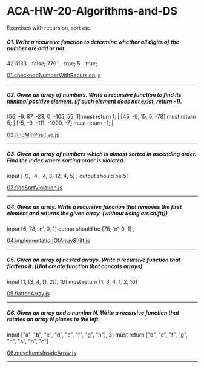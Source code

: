 # ACA-HW-20-Algorithms-and-DS

Exercises with recursion, sort etc.

##### 01. Write a recursive function to determine whether all digits of the number are odd or not.

4211133 - false;
7791 - true;
5 - true;

[01.checkoddNumberWithRecursion.js](01.checkoddNumberWithRecursion.js)

---

##### 02. Given an array of numbers. Write a recursive function to find its minimal positive element. (if such element does not exist, return -1).

[56, -9, 87, -23, 0, -105, 55, 1] must return 1; |
[45, -9, 15, 5, -78] must return 5; |
[-5, -9, -111, -1000, -7] must return -1; |

[02.findMinPositive.js](02.findMinPositive.js)

---

##### 03. Given an array of numbers which is almost sorted in ascending order. Find the index where sorting order is violated.

input [-9, -4, -4, 3, 12, 4, 5] ; output should be 5!

[03.findSortViolation.js](03.findSortViolation.js)

---

##### 04. Given an array. Write a recursive function that removes the first element and returns the given array. (without using arr.shift())

input [6, 78, ‘n’, 0, 1] output should be [78, ‘n’, 0, 1] ;

[04.implementationOfArrayShift.js](04.implementationOfArrayShift.js)

---

##### 05. Given an array of nested arrays. Write a recursive function that flattens it. (Hint create function that concats arrays).

input [1, [3, 4, [1, 2]], 10] must return [1, 3, 4, 1, 2, 10]

[05.flattenArray.js](05.flattenArray.js)

---
##### 06. Given an array and a number N. Write a recursive function that rotates an array N places to the left. 

input ["a", "b", "c", "d", "e", "f", "g", "h"], 3) must return  ["d", "e", "f", "g", "h", "a", "b", "c"]

[06.moveItemsInsideArray.js](06.moveItemsInsideArray.js)

---